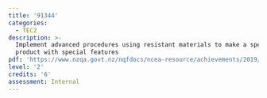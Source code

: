```yaml
---
title: '91344'
categories:
  - TEC2
description: >-
  Implement advanced procedures using resistant materials to make a specified
  product with special features
pdf: 'https://www.nzqa.govt.nz/nqfdocs/ncea-resource/achievements/2019/as91344.pdf'
level: '2'
credits: '6'
assessment: Internal
---
```


